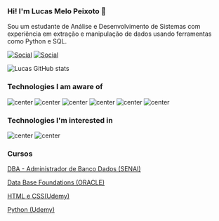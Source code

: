 ### Hi! I'm Lucas Melo Peixoto 🦦

Sou um estudante de Análise e Desenvolvimento de Sistemas com experiência em extração e manipulação de dados usando ferramentas como Python e SQL. 

[![Social](https://img.shields.io/badge/LinkedIn-0077B5?style=for-the-badge&logo=linkedin&logoColor=white)](https://www.linkedin.com/in/lucas-melo-8a0148268/)
[![Social](https://img.shields.io/badge/Instagram-E4405F?style=for-the-badge&logo=instagram&logoColor=white)](https://www.instagram.com/lucasmeelog/)

![Lucas GitHub stats](https://github-readme-stats.vercel.app/api?username=Grifths&show_icons=true&theme=highcontrast)

### Technologies I am aware of

<div style ="display: inline_block"<br/>
 <img alt="center" src="https://img.shields.io/badge/Python-14354C?style=for-the-badge&logo=python&logoColor=white" />
 <img alt="center" src="https://img.shields.io/badge/MySQL-005C84?style=for-the-badge&logo=mysql&logoColor=white" />
 <img alt="center" src="https://img.shields.io/badge/HTML5-E34F26?style=for-the-badge&logo=html5&logoColor=white" />
  <img alt="center" src="https://img.shields.io/badge/CSS-239120?&style=for-the-badge&logo=css3&logoColor=white" />
 <img alt="center" src="https://camo.githubusercontent.com/5e18e9b742657f6921829e31b6ee09d5d345633d8680cf1881f637d8e7bc44f1/68747470733a2f2f696d672e736869656c64732e696f2f62616467652f50616e6461732d3243324437323f7374796c653d666f722d7468652d6261646765266c6f676f3d70616e646173266c6f676f436f6c6f723d7768697465"/>
 <img alt="center" src="https://camo.githubusercontent.com/aa432c16fffc9ab28a42272cc885118912098397bfc210d0de4f0de4999f93c9/68747470733a2f2f696d672e736869656c64732e696f2f62616467652f53656c656e69756d2d3433423032413f7374796c653d666f722d7468652d6261646765266c6f676f3d53656c656e69756d266c6f676f436f6c6f723d7768697465"/>
 </div>

### Technologies I'm interested in

<div style ="display: inline_block"<br/>
<img alt="center" src="https://img.shields.io/badge/Oracle-F80000?style=for-the-badge&logo=oracle&logoColor=black" />
<img alt="center" src="https://camo.githubusercontent.com/53b1030248fd0f64a5b70e56819acd0c8caadcd302335cbf0e4367a6c1603b65/68747470733a2f2f696d672e736869656c64732e696f2f62616467652f506f77657242492d4632433831313f7374796c653d666f722d7468652d6261646765266c6f676f3d506f7765722532304249266c6f676f436f6c6f723d7768697465" />

 </div>
 
 ### Cursos
 
 <div>
  
<a href="https://campinas.sp.senai.br/curso/66551/501/administrador-de-banco-de-dados" rel="nofollow">DBA - Administrador de Banco Dados (SENAI)</a>
  
<a href="https://www.oracle.com" rel="nofollow">Data Base Foundations (ORACLE)</a>
  
<a href="https://www.udemy.com/course/html-essencial-desenvolvimento-front-end/" rel="nofollow">HTML e CSS(Udemy)</a>
 
<a href="https://www.udemy.com/course/python-3-do-zero-ao-avancado/?kw=python&src=sac" rel="nofollow">Python (Udemy)</a>

 
 
 </div>
 

  



